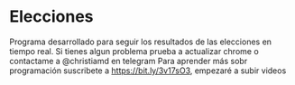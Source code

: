 # Elecciones
Programa desarrollado para seguir los resultados de las elecciones en tiempo real.
Si tienes algun problema prueba a actualizar chrome o contactame a @christiamd en telegram
Para aprender más sobr programación suscribete a https://bit.ly/3v17sO3, empezaré a subir videos
